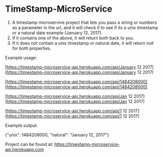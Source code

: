 TimeStamp-MicroService
======================

1. A timestamp microservive project that lets you pass a string or numbers as a parameter in the url, and it will check it to see if its a unix timestamp or a natural date example (January 12, 2017).
2. If it contains one of the above, it will return both back to you.
3. If it does not contain a unix timestamp or natural date, it will return null for both properties.

Example usage:

[https://timestamp-microservice-api.herokuapp.com/api/January 12 2017](https://timestamp-microservice-api.herokuapp.com/api/January 12 2017)

[https://timestamp-microservice-api.herokuapp.com/api/1484208000](https://timestamp-microservice-api.herokuapp.com/api/1484208000)

[https://timestamp-microservice-api.herokuapp.com/api/Jan 12 2017](https://timestamp-microservice-api.herokuapp.com/api/Jan 12 2017)

[https://timestamp-microservice-api.herokuapp.com/api/1 12 2017](https://timestamp-microservice-api.herokuapp.com/api/1 12 2017)

Example output:

{"unix": 1484208000, "natural": "January 12, 2017"}

Project can be found at: https://timestamp-microservice-api.herokuapp.com
